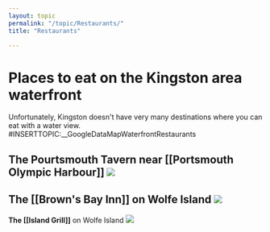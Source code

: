 ```yaml
---
layout: topic
permalink: "/topic/Restaurants/"
title: "Restaurants"

---
```


<h1>Places to eat on the Kingston area waterfront</h1>
Unfortunately, Kingston doesn't have very many destinations where you can eat with a water view.
#INSERTTOPIC:__GoogleDataMapWaterfrontRestaurants

<b>The Pourtsmouth Tavern</b> near [[Portsmouth Olympic Harbour]]
<img src="Images/PortsmouthTavern.jpg">
----
<b>The [[Brown's Bay Inn]]</b> on Wolfe Island
<img src="http://k7waterfront.org/Images/BrownsBayInn01.jpg">
----
<b>The [[Island Grill]]</b> on Wolfe Island
<img src="http://k7waterfront.org/Images/IslandGrillViewFromTheDock.jpg">




